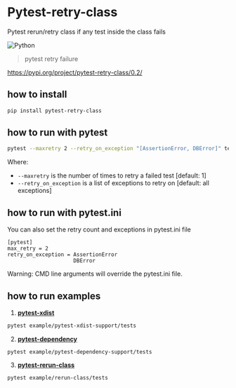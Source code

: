 # Pytest-retry-class


Pytest rerun/retry class if any test inside the class fails 

![Python](https://img.shields.io/badge/python-3670A0?style=for-the-badge&logo=python&logoColor=ffdd54)

>pytest retry failure 


https://pypi.org/project/pytest-retry-class/0.2/


## how to install 
```sh
pip install pytest-retry-class
```

## how to run with pytest
```sh
pytest --maxretry 2 --retry_on_exception "[AssertionError, DBError]" test.py

```
Where:
- `--maxretry` is the number of times to retry a failed test [default: 1]
- `--retry_on_exception` is a list of exceptions to retry on [default: all exceptions]

## how to run with pytest.ini
You can also set the retry count and exceptions in pytest.ini file
```text
[pytest]
max_retry = 2
retry_on_exception = AssertionError
                     DBError
```
Warning: CMD line arguments will override the pytest.ini file.
## how to run examples 


1. **[pytest-xdist](example/pytest-dependency-support/tests)**
```sh
pytest example/pytest-xdist-support/tests
```
2. **[pytest-dependency](example/pytest-xdist-support/tests)**
```
pytest example/pytest-dependency-support/tests
```
3. **[pytest-rerun-class](example/rerun-class/tests)**
```
pytest example/rerun-class/tests
```
